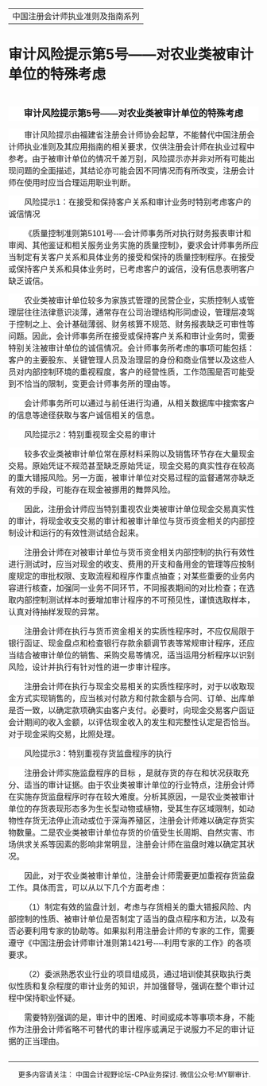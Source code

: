 ﻿<!DOCTYPE HTML PUBLIC "-//W3C//DTD HTML 4.0 Transitional//EN">
<HTML xmlns:o = "urn:schemas-microsoft-com:office:office"><HEAD><TITLE>审计风险提示第5号——对农业类被审计单位的特殊考虑</TITLE>
<META content="text/html; charset=gb2312" http-equiv=Content-Type>
<META name=GENERATOR content="MSHTML 11.00.10570.1001"><LINK rel=stylesheet 
href="_template.css"></HEAD>
<BODY>
<DIV id=nsbanner>
<DIV id=bannerrow1>
<TABLE class=bannerparthead>
  <TBODY>
  <TR id=hdr>
    <TD class=runninghead noWrap>中国注册会计师执业准则及指南系列</TD></TR></TBODY></TABLE></DIV>
<DIV id=titlerow>
<H1 class=dtH1>审计风险提示第5号——对农业类被审计单位的特殊考虑</H1></DIV></DIV>
<DIV id=nstext><BR>
<P class=cntitle 
style="BACKGROUND: white; TEXT-ALIGN: center; MARGIN: 7.5pt 0cm 0pt; LINE-HEIGHT: 22.5pt" 
align=center><A name=_GoBack></A><B><SPAN 
style='FONT-SIZE: 13.5pt; FONT-FAMILY: "微软雅黑",sans-serif'>审计风险提示第<SPAN 
lang=EN-US>5</SPAN>号——对农业类被审计单位的特殊考虑<SPAN 
lang=EN-US><o:p></o:p></SPAN></SPAN></B></P>
<P class=doc-a 
style="BOX-SIZING: border-box; BACKGROUND: white; WORD-SPACING: 0px; ORPHANS: 2; WIDOWS: 2; MARGIN: 11.25pt 0cm 0pt; TEXT-INDENT: 24pt; font-variant-ligatures: normal; font-variant-caps: normal; -webkit-text-stroke-width: 0px; text-decoration-style: initial; text-decoration-color: initial"><A 
style="BOX-SIZING: border-box" name=No2></A><SPAN 
style='FONT-FAMILY: "微软雅黑",sans-serif'><FONT 
size=3>审计风险提示由福建省注册会计师协会起草，不能替代中国注册会计师执业准则及其应用指南的相关要求，仅供注册会计师在执业过程中参考。由于被审计单位的情况千差万别，风险提示亦并非对所有可能出现问题的全面描述，其结论亦可能会因不同情况而有所改变，注册会计师在使用时应当合理运用职业判断。<SPAN 
lang=EN-US><o:p></o:p></SPAN></FONT></SPAN></P>
<P class=doc-a 
style="BOX-SIZING: border-box; BACKGROUND: white; WORD-SPACING: 0px; ORPHANS: 2; WIDOWS: 2; MARGIN: 11.25pt 0cm 0pt; TEXT-INDENT: 24pt; font-variant-ligatures: normal; font-variant-caps: normal; -webkit-text-stroke-width: 0px; text-decoration-style: initial; text-decoration-color: initial"><A 
style="BOX-SIZING: border-box" name=No3></A><SPAN 
style='FONT-FAMILY: "微软雅黑",sans-serif'><FONT size=3>风险提示<SPAN 
lang=EN-US>1</SPAN>：在接受和保持客户关系和审计业务时特别考虑客户的诚信情况<SPAN 
lang=EN-US><o:p></o:p></SPAN></FONT></SPAN></P>
<P class=doc-a 
style="BOX-SIZING: border-box; BACKGROUND: white; WORD-SPACING: 0px; ORPHANS: 2; WIDOWS: 2; MARGIN: 11.25pt 0cm 0pt; TEXT-INDENT: 24pt; font-variant-ligatures: normal; font-variant-caps: normal; -webkit-text-stroke-width: 0px; text-decoration-style: initial; text-decoration-color: initial"><A 
style="BOX-SIZING: border-box" name=No4></A><SPAN 
style='FONT-FAMILY: "微软雅黑",sans-serif'><FONT size=3>《质量控制准则第<SPAN 
lang=EN-US>5101</SPAN>号<SPAN 
lang=EN-US>----</SPAN>会计师事务所对执行财务报表审计和审阅、其他鉴证和相关服务业务实施的质量控制》，要求会计师事务所应当制定有关客户关系和具体业务的接受和保持的质量控制程序。在接受或保持客户关系和具体业务时，已考虑客户的诚信，没有信息表明客户缺乏诚信。<SPAN 
lang=EN-US><o:p></o:p></SPAN></FONT></SPAN></P>
<P class=doc-a 
style="BOX-SIZING: border-box; BACKGROUND: white; WORD-SPACING: 0px; ORPHANS: 2; WIDOWS: 2; MARGIN: 11.25pt 0cm 0pt; TEXT-INDENT: 24pt; font-variant-ligatures: normal; font-variant-caps: normal; -webkit-text-stroke-width: 0px; text-decoration-style: initial; text-decoration-color: initial"><A 
style="BOX-SIZING: border-box" name=No5></A><SPAN 
style='FONT-FAMILY: "微软雅黑",sans-serif'><FONT 
size=3>农业类被审计单位较多为家族式管理的民营企业，实质控制人或管理层往往法律意识淡薄，通常存在公司治理结构形同虚设，管理层凌驾于控制之上、会计基础薄弱、财务核算不规范、财务报表缺乏可审性等问题。因此，会计师事务所在接受或保持客户关系和审计业务时，需要特别关注被审计单位的诚信情况。会计师事务所考虑的事项可能包括：客户的主要股东、关键管理人员及治理层的身份和商业信誉以及这些人员对内部控制环境的重视程度，客户的经营性质，工作范围是否可能受到不恰当的限制，变更会计师事务所的理由等。<SPAN 
lang=EN-US><o:p></o:p></SPAN></FONT></SPAN></P>
<P class=doc-a 
style="BOX-SIZING: border-box; BACKGROUND: white; WORD-SPACING: 0px; ORPHANS: 2; WIDOWS: 2; MARGIN: 11.25pt 0cm 0pt; TEXT-INDENT: 24pt; font-variant-ligatures: normal; font-variant-caps: normal; -webkit-text-stroke-width: 0px; text-decoration-style: initial; text-decoration-color: initial"><A 
style="BOX-SIZING: border-box" name=No6></A><SPAN 
style='FONT-FAMILY: "微软雅黑",sans-serif'><FONT 
size=3>会计师事务所可以通过与前任进行沟通，从相关数据库中搜索客户的信息等途径获取与客户诚信相关的信息。<SPAN 
lang=EN-US><o:p></o:p></SPAN></FONT></SPAN></P>
<P class=doc-a 
style="BOX-SIZING: border-box; BACKGROUND: white; WORD-SPACING: 0px; ORPHANS: 2; WIDOWS: 2; MARGIN: 11.25pt 0cm 0pt; TEXT-INDENT: 24pt; font-variant-ligatures: normal; font-variant-caps: normal; -webkit-text-stroke-width: 0px; text-decoration-style: initial; text-decoration-color: initial"><A 
style="BOX-SIZING: border-box" name=No7></A><SPAN 
style='FONT-FAMILY: "微软雅黑",sans-serif'><FONT size=3>风险提示<SPAN 
lang=EN-US>2</SPAN>：特别重视现金交易的审计<SPAN 
lang=EN-US><o:p></o:p></SPAN></FONT></SPAN></P>
<P class=doc-a 
style="BOX-SIZING: border-box; BACKGROUND: white; WORD-SPACING: 0px; ORPHANS: 2; WIDOWS: 2; MARGIN: 11.25pt 0cm 0pt; TEXT-INDENT: 24pt; font-variant-ligatures: normal; font-variant-caps: normal; -webkit-text-stroke-width: 0px; text-decoration-style: initial; text-decoration-color: initial"><A 
style="BOX-SIZING: border-box" name=No8></A><SPAN 
style='FONT-FAMILY: "微软雅黑",sans-serif'><FONT 
size=3>较多农业类被审计单位常在原材料采购以及销售环节存在大量现金交易。原始凭证不规范甚至缺乏原始凭证，现金交易的真实性存在较高的重大错报风险。另一方面，被审计单位对交易过程的监督通常亦缺乏有效的手段，可能存在现金被挪用的舞弊风险。<SPAN 
lang=EN-US><o:p></o:p></SPAN></FONT></SPAN></P>
<P class=doc-a 
style="BOX-SIZING: border-box; BACKGROUND: white; WORD-SPACING: 0px; ORPHANS: 2; WIDOWS: 2; MARGIN: 11.25pt 0cm 0pt; TEXT-INDENT: 24pt; font-variant-ligatures: normal; font-variant-caps: normal; -webkit-text-stroke-width: 0px; text-decoration-style: initial; text-decoration-color: initial"><A 
style="BOX-SIZING: border-box" name=No9></A><SPAN 
style='FONT-FAMILY: "微软雅黑",sans-serif'><FONT 
size=3>因此，注册会计师应当特别重视农业类被审计单位现金交易真实性的审计，将现金收支交易的审计和被审计单位与货币资金相关的内部控制设计和运行的有效性测试结合起来。<SPAN 
lang=EN-US><o:p></o:p></SPAN></FONT></SPAN></P>
<P class=doc-a 
style="BOX-SIZING: border-box; BACKGROUND: white; WORD-SPACING: 0px; ORPHANS: 2; WIDOWS: 2; MARGIN: 11.25pt 0cm 0pt; TEXT-INDENT: 24pt; font-variant-ligatures: normal; font-variant-caps: normal; -webkit-text-stroke-width: 0px; text-decoration-style: initial; text-decoration-color: initial"><A 
style="BOX-SIZING: border-box" name=No10></A><SPAN 
style='FONT-FAMILY: "微软雅黑",sans-serif'><FONT 
size=3>注册会计师在对被审计单位与货币资金相关内部控制的执行有效性进行测试时，应当对现金的收支、费用的开支和备用金的管理等应按制度规定的审批权限、支取流程和程序作重点抽查；对某些重要的业务内容进行核查，加强同一业务不同环节，不同报表期间的对比检查；在选取内部控制测试样本时要增加审计程序的不可预见性，谨慎选取样本，认真对待抽样发现的异常。<SPAN 
lang=EN-US><o:p></o:p></SPAN></FONT></SPAN></P>
<P class=doc-a 
style="BOX-SIZING: border-box; BACKGROUND: white; WORD-SPACING: 0px; ORPHANS: 2; WIDOWS: 2; MARGIN: 11.25pt 0cm 0pt; TEXT-INDENT: 24pt; font-variant-ligatures: normal; font-variant-caps: normal; -webkit-text-stroke-width: 0px; text-decoration-style: initial; text-decoration-color: initial"><A 
style="BOX-SIZING: border-box" name=No11></A><SPAN 
style='FONT-FAMILY: "微软雅黑",sans-serif'><FONT 
size=3>注册会计师在执行与货币资金相关的实质性程序时，不应仅局限于银行函证、现金盘点和检查银行存款余额调节表等常规审计程序，还应当结合被审计单位的销售、采购交易等情况，适当运用分析程序以识别风险，设计并执行有针对性的进一步审计程序。<SPAN 
lang=EN-US><o:p></o:p></SPAN></FONT></SPAN></P>
<P class=doc-a 
style="BOX-SIZING: border-box; BACKGROUND: white; WORD-SPACING: 0px; ORPHANS: 2; WIDOWS: 2; MARGIN: 11.25pt 0cm 0pt; TEXT-INDENT: 24pt; font-variant-ligatures: normal; font-variant-caps: normal; -webkit-text-stroke-width: 0px; text-decoration-style: initial; text-decoration-color: initial"><A 
style="BOX-SIZING: border-box" name=No12></A><SPAN 
style='FONT-FAMILY: "微软雅黑",sans-serif'><FONT 
size=3>注册会计师在执行与现金交易相关的实质性程序时，对于以收取现金方式实现销售的，应当核对付款方和付款金额与合同、订单、出库单是否一致，以确定款项确实由客户支付。必要时，向现金交易客户函证会计期间的收入金额，以评估现金收入的发生和完整性认定是否恰当。对于现金采购交易，比照处理。<SPAN 
lang=EN-US><o:p></o:p></SPAN></FONT></SPAN></P>
<P class=doc-a 
style="BOX-SIZING: border-box; BACKGROUND: white; WORD-SPACING: 0px; ORPHANS: 2; WIDOWS: 2; MARGIN: 11.25pt 0cm 0pt; TEXT-INDENT: 24pt; font-variant-ligatures: normal; font-variant-caps: normal; -webkit-text-stroke-width: 0px; text-decoration-style: initial; text-decoration-color: initial"><A 
style="BOX-SIZING: border-box" name=No13></A><SPAN 
style='FONT-FAMILY: "微软雅黑",sans-serif'><FONT size=3>风险提示<SPAN 
lang=EN-US>3</SPAN>：特别重视存货监盘程序的执行<SPAN 
lang=EN-US><o:p></o:p></SPAN></FONT></SPAN></P>
<P class=doc-a 
style="BOX-SIZING: border-box; BACKGROUND: white; WORD-SPACING: 0px; ORPHANS: 2; WIDOWS: 2; MARGIN: 11.25pt 0cm 0pt; TEXT-INDENT: 24pt; font-variant-ligatures: normal; font-variant-caps: normal; -webkit-text-stroke-width: 0px; text-decoration-style: initial; text-decoration-color: initial"><A 
style="BOX-SIZING: border-box" name=No14></A><SPAN 
style='FONT-FAMILY: "微软雅黑",sans-serif'><FONT size=3>注册会计师实施监盘程序的目标 
，是就存货的存在和状况获取充分、适当的审计证据。由于农业类被审计单位的行业特点，注册会计师在实施存货监盘程序时存在较大难度。分析其原因，一是农业类被审计单位的存货表现形态多为生长型动物或植物，受其生存区域限制，如动物性存货无法停止流动或位于深海养殖区，注册会计师难以确定存货实物数量。二是农业类被审计单位存货的价值受生长周期、自然灾害、市场供求关系等因素的影响非常明显，注册会计师在监盘时难以确定其状况。<SPAN 
lang=EN-US><o:p></o:p></SPAN></FONT></SPAN></P>
<P class=doc-a 
style="BOX-SIZING: border-box; BACKGROUND: white; WORD-SPACING: 0px; ORPHANS: 2; WIDOWS: 2; MARGIN: 11.25pt 0cm 0pt; TEXT-INDENT: 24pt; font-variant-ligatures: normal; font-variant-caps: normal; -webkit-text-stroke-width: 0px; text-decoration-style: initial; text-decoration-color: initial"><A 
style="BOX-SIZING: border-box" name=No15></A><SPAN 
style='FONT-FAMILY: "微软雅黑",sans-serif'><FONT 
size=3>因此，对于农业类被审计单位，注册会计师需要更加重视存货监盘工作。具体而言，可以从以下几个方面考虑：<SPAN 
lang=EN-US><o:p></o:p></SPAN></FONT></SPAN></P>
<P class=doc-a 
style="BOX-SIZING: border-box; BACKGROUND: white; WORD-SPACING: 0px; ORPHANS: 2; WIDOWS: 2; MARGIN: 11.25pt 0cm 0pt; TEXT-INDENT: 24pt; font-variant-ligatures: normal; font-variant-caps: normal; -webkit-text-stroke-width: 0px; text-decoration-style: initial; text-decoration-color: initial"><A 
style="BOX-SIZING: border-box" name=No16_D1></A><SPAN 
style='FONT-FAMILY: "微软雅黑",sans-serif'><FONT size=3>（<SPAN 
lang=EN-US>1</SPAN>）制定有效的监盘计划，考虑与存货相关的重大错报风险、内部控制的性质、被审计单位是否制定了适当的盘点程序和方法，以及有否必要利用专家的协助等。如果拟利用注册会计师的专家的工作，需要遵守《中国注册会计师审计准则第<SPAN 
lang=EN-US>1421</SPAN>号<SPAN lang=EN-US>----</SPAN>利用专家的工作》的各项要求。<SPAN 
lang=EN-US><o:p></o:p></SPAN></FONT></SPAN></P>
<P class=doc-a 
style="BOX-SIZING: border-box; BACKGROUND: white; WORD-SPACING: 0px; ORPHANS: 2; WIDOWS: 2; MARGIN: 11.25pt 0cm 0pt; TEXT-INDENT: 24pt; font-variant-ligatures: normal; font-variant-caps: normal; -webkit-text-stroke-width: 0px; text-decoration-style: initial; text-decoration-color: initial"><A 
style="BOX-SIZING: border-box" name=No17_D2></A><SPAN 
style='FONT-FAMILY: "微软雅黑",sans-serif'><FONT size=3>（<SPAN 
lang=EN-US>2</SPAN>）委派熟悉农业行业的项目组成员，通过培训使其获取执行类似性质和复杂程度的审计业务的知识，并加强督导，强调在整个审计过程中保持职业怀疑。<SPAN 
lang=EN-US><o:p></o:p></SPAN></FONT></SPAN></P>
<P class=doc-a 
style="BOX-SIZING: border-box; BACKGROUND: white; WORD-SPACING: 0px; ORPHANS: 2; WIDOWS: 2; MARGIN: 11.25pt 0cm 0pt; TEXT-INDENT: 24pt; font-variant-ligatures: normal; font-variant-caps: normal; -webkit-text-stroke-width: 0px; text-decoration-style: initial; text-decoration-color: initial"><A 
style="BOX-SIZING: border-box" name=No18></A><SPAN 
style='FONT-FAMILY: "微软雅黑",sans-serif'><FONT 
size=3>需要特别强调的是，审计中的困难、时间或成本等事项本身，不能作为注册会计师省略不可替代的审计程序或满足于说服力不足的审计证据的正当理由。<SPAN 
lang=EN-US><o:p></o:p></SPAN></FONT></SPAN></P>
<P class=MsoNormal style="MARGIN: 0cm 0cm 0pt"><SPAN lang=EN-US><o:p><FONT 
face=Calibri>&nbsp;</FONT></o:p></SPAN></P>
<P>
<HR>

<P></P></DIV>
<DIV class=footer>
<P>&nbsp;&nbsp;&nbsp;&nbsp;&nbsp;更多内容请关注： 中国会计视野论坛-CPA业务探讨. 
微信公众号:MY聊审计.</P></DIV></BODY></HTML>
